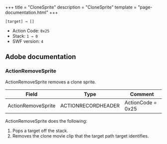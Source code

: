 +++
title = "CloneSprite"
description = "CloneSprite"
template = "page-documentation.html"
+++

```
[target] → []
```

- Action Code: `0x25`
- Stack: `1 → 0`
- SWF version: `4`

## Adobe documentation

### ActionRemoveSprite

ActionRemoveSprite removes a clone sprite.

| Field              | Type               | Comment           |
|--------------------|--------------------|-------------------|
| ActionRemoveSprite | ACTIONRECORDHEADER | ActionCode = 0x25 |

ActionRemoveSprite does the following:
1. Pops a target off the stack.
2. Removes the clone movie clip that the target path target identifies.

